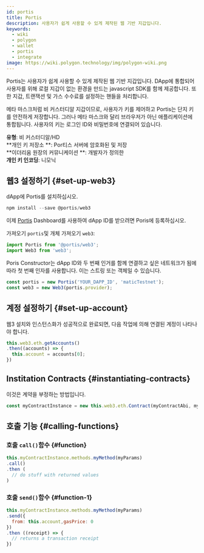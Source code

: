 ```yaml
---
id: portis
title: Portis
description: 사용자가 쉽게 사용할 수 있게 제작된 웹 기반 지갑입니다.
keywords:
  - wiki
  - polygon
  - wallet
  - portis
  - integrate
image: https://wiki.polygon.technology/img/polygon-wiki.png
---
```


Portis는 사용자가 쉽게 사용할 수 있게 제작된 웹 기반 지갑입니다. DApp에 통합되어 사용자를 위해 로컬 지갑이 없는 환경을 만드는 javascript SDK를 함께 제공합니다. 또한 지갑, 트랜잭션 및 가스 수수료를 설정하는 핸들을 처리합니다.

메타 마스크처럼 비 커스터디알 지갑이므로, 사용자가 키를 제어하고 Portis는 단지 키를 안전하게 저장합니다. 그러나 메타 마스크와 달리 브라우저가 아닌 애플리케이션에 통합됩니다. 사용자의 키는 로그인 ID와 비밀번호에 연결되어 있습니다.

**유형**: 비 커스터디알/HD <br/>
**개인 키 저장소 **: Por티스 서버에 암호화된 및 저장<br/> **이더리움 원장의 커뮤니케이션 **: 개발자가 정의한<br/> **개인 키 인코딩**: 니모닉<br/>

## 웹3 설정하기 {#set-up-web3}

dApp에 Portis를 설치하십시오.

```js
npm install --save @portis/web3
```

이제 [Portis](https://dashboard.portis.io/) Dashboard를 사용하여 dApp ID를 받으려면 Poris에 등록하십시오.

가져오기 `portis`및 개체 가져오기 `web3`:

```js
import Portis from '@portis/web3';
import Web3 from 'web3';
```

Poris Constructor는 dApp ID와 두 번째 인거를 함께 연결하고 싶은 네트워크가 됨에 따라 첫 번째 인자를 사용합니다. 이는 스트링 또는 객체일 수 있습니다.

```js
const portis = new Portis('YOUR_DAPP_ID', 'maticTestnet');
const web3 = new Web3(portis.provider);
```

## 계정 설정하기 {#set-up-account}

웹3 설치와 인스턴스화가 성공적으로 완료되면, 다음 작업에 의해 연결된 계정이 나타나야 합니다.

```js
this.web3.eth.getAccounts()
.then((accounts) => {
  this.account = accounts[0];
})
```

## Institation Contracts {#instantiating-contracts}

이것은 계약을 부정하는 방법입니다.

```js
const myContractInstance = new this.web3.eth.Contract(myContractAbi, myContractAddress)
```

## 호출 기능 {#calling-functions}

### 호출 `call()`함수 {#function}

```js
this.myContractInstance.methods.myMethod(myParams)
.call()
.then (
  // do stuff with returned values
)
```

### 호출 `send()`함수 {#function-1}
```js
this.myContractInstance.methods.myMethod(myParams)
.send({
  from: this.account,gasPrice: 0
})
.then ((receipt) => {
  // returns a transaction receipt
})
```

